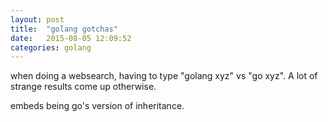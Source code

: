 ```yaml
---
layout: post
title:  "golang gotchas"
date:   2015-08-05 12:09:52
categories: golang
---
```


when doing a websearch, having to type "golang xyz" vs "go xyz". A lot of strange results come up otherwise.

embeds being go's version of inheritance.


